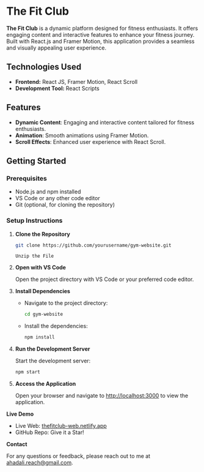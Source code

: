 # The Fit Club

**The Fit Club** is a dynamic platform designed for fitness enthusiasts. It offers engaging content and interactive features to enhance your fitness journey. Built with React.js and Framer Motion, this application provides a seamless and visually appealing user experience.

## Technologies Used

- **Frontend:** React JS, Framer Motion, React Scroll
- **Development Tool:** React Scripts

## Features

- **Dynamic Content**: Engaging and interactive content tailored for fitness enthusiasts.
- **Animation**: Smooth animations using Framer Motion.
- **Scroll Effects**: Enhanced user experience with React Scroll.

## Getting Started

### Prerequisites

- Node.js and npm installed
- VS Code or any other code editor
- Git (optional, for cloning the repository)

### Setup Instructions

1. **Clone the Repository**

    ```bash
    git clone https://github.com/yourusername/gym-website.git
    ```

    `Unzip the File`

2. **Open with VS Code**

   Open the project directory with VS Code or your preferred code editor.

3. **Install Dependencies**

   - Navigate to the project directory:

     ```bash
     cd gym-website
     ```

   - Install the dependencies:

     ```bash
     npm install
     ```

4. **Run the Development Server**

   Start the development server:

   ```bash
   npm start
   ```

5. **Access the Application**

   Open your browser and navigate to [http://localhost:3000](http://localhost:3000) to view the application.

**Live Demo**

- Live Web: [thefitclub-web.netlify.app](https://thefitclub-web.netlify.app)
- GitHub Repo: Give it a Star!

**Contact**

For any questions or feedback, please reach out to me at [ahadali.reach@gmail.com](mailto:ahadali.reach@gmail.com).
